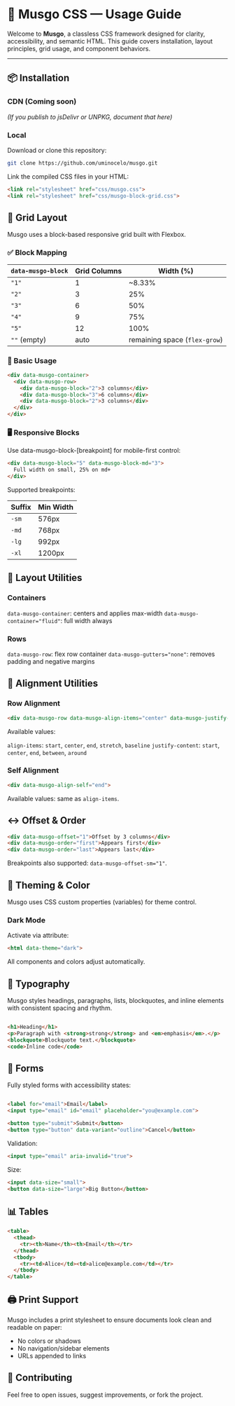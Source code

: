 # 🧰 Musgo CSS — Usage Guide

Welcome to **Musgo**, a classless CSS framework designed for clarity, accessibility, and semantic HTML. This guide covers installation, layout principles, grid usage, and component behaviors.

---

## 📦 Installation

### CDN (Coming soon)
_(If you publish to jsDelivr or UNPKG, document that here)_

### Local

Download or clone this repository:

```bash
git clone https://github.com/uminocelo/musgo.git
```

Link the compiled CSS files in your HTML:

```html
<link rel="stylesheet" href="css/musgo.css">
<link rel="stylesheet" href="css/musgo-block-grid.css">
```

## 🧱 Grid Layout
Musgo uses a block-based responsive grid built with Flexbox.

### ✅ Block Mapping

| `data-musgo-block` | Grid Columns | Width (%)                     |
| ------------------ | ------------ | ----------------------------- |
| `"1"`              | 1            | \~8.33%                       |
| `"2"`              | 3            | 25%                           |
| `"3"`              | 6            | 50%                           |
| `"4"`              | 9            | 75%                           |
| `"5"`              | 12           | 100%                          |
| `""` (empty)       | auto         | remaining space (`flex-grow`) |

### 🧩 Basic Usage

```html
<div data-musgo-container>
  <div data-musgo-row>
    <div data-musgo-block="2">3 columns</div>
    <div data-musgo-block="3">6 columns</div>
    <div data-musgo-block="2">3 columns</div>
  </div>
</div>
```

### 🖥 Responsive Blocks

Use data-musgo-block-[breakpoint] for mobile-first control:

```html
<div data-musgo-block="5" data-musgo-block-md="3">
  Full width on small, 25% on md+
</div>
```

Supported breakpoints:

| Suffix | Min Width |
| ------ | --------- |
| `-sm`  | 576px     |
| `-md`  | 768px     |
| `-lg`  | 992px     |
| `-xl`  | 1200px    |

## 🧭 Layout Utilities

### Containers

`data-musgo-container`: centers and applies max-width
`data-musgo-container="fluid"`: full width always

### Rows

`data-musgo-row`: flex row container
`data-musgo-gutters="none"`: removes padding and negative margins

## 🎯 Alignment Utilities

### Row Alignment

```html
<div data-musgo-row data-musgo-align-items="center" data-musgo-justify-content="between">
```

Available values:

`align-items`: `start`, `center`, `end`, `stretch`, `baseline`
`justify-content`: `start`, `center`, `end`, `between`, `around`

### Self Alignment

```html
<div data-musgo-align-self="end">
```

Available values: same as `align-items`.

## ↔️ Offset & Order

```html
<div data-musgo-offset="1">Offset by 3 columns</div>
<div data-musgo-order="first">Appears first</div>
<div data-musgo-order="last">Appears last</div>
```

Breakpoints also supported: `data-musgo-offset-sm="1"`.

## 🌈 Theming & Color

Musgo uses CSS custom properties (variables) for theme control.

### Dark Mode

Activate via attribute:

```html
<html data-theme="dark">
```

All components and colors adjust automatically.

## 📝 Typography

Musgo styles headings, paragraphs, lists, blockquotes, and inline elements with consistent spacing and rhythm.

```html

<h1>Heading</h1>
<p>Paragraph with <strong>strong</strong> and <em>emphasis</em>.</p>
<blockquote>Blockquote text.</blockquote>
<code>Inline code</code>

```

## 🧾 Forms
Fully styled forms with accessibility states:

```html

<label for="email">Email</label>
<input type="email" id="email" placeholder="you@example.com">

<button type="submit">Submit</button>
<button type="button" data-variant="outline">Cancel</button>

```

Validation:

```html
<input type="email" aria-invalid="true">
```

Size:

```html
<input data-size="small">
<button data-size="large">Big Button</button>
```

## 📊 Tables

```html
<table>
  <thead>
    <tr><th>Name</th><th>Email</th></tr>
  </thead>
  <tbody>
    <tr><td>Alice</td><td>alice@example.com</td></tr>
  </tbody>
</table>
```

## 🖨 Print Support

Musgo includes a print stylesheet to ensure documents look clean and readable on paper:

- No colors or shadows
- No navigation/sidebar elements
- URLs appended to links

## 🤝 Contributing

Feel free to open issues, suggest improvements, or fork the project.